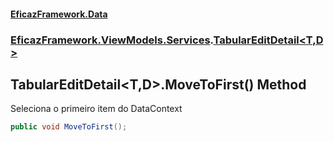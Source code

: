 #### [EficazFramework.Data](EficazFrameworkData.md 'EficazFramework Data')
### [EficazFramework.ViewModels.Services](EficazFrameworkData.md#EficazFramework.ViewModels.Services 'EficazFramework.ViewModels.Services').[TabularEditDetail&lt;T,D&gt;](EficazFramework.ViewModels.Services/TabularEditDetail_T,D_.md 'EficazFramework.ViewModels.Services.TabularEditDetail<T,D>')

## TabularEditDetail<T,D>.MoveToFirst() Method

Seleciona o primeiro item do DataContext

```csharp
public void MoveToFirst();
```